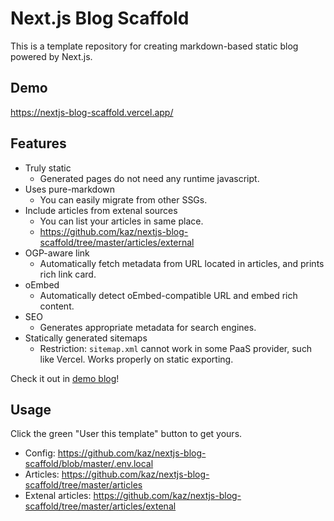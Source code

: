 # Next.js Blog Scaffold

This is a template repository for creating markdown-based static blog powered by Next.js.

## Demo

https://nextjs-blog-scaffold.vercel.app/

## Features

- Truly static
	- Generated pages do not need any runtime javascript.
- Uses pure-markdown
	- You can easily migrate from other SSGs.
- Include articles from extenal sources
	- You can list your articles in same place.
	- https://github.com/kaz/nextjs-blog-scaffold/tree/master/articles/external
- OGP-aware link
	- Automatically fetch metadata from URL located in articles, and prints rich link card.
- oEmbed
	- Automatically detect oEmbed-compatible URL and embed rich content.
- SEO
	- Generates appropriate metadata for search engines.
- Statically generated sitemaps
	- Restriction: `sitemap.xml` cannot work in some PaaS provider, such like Vercel. Works properly on static exporting.

Check it out in [demo blog](https://nextjs-blog-scaffold.vercel.app/)!

## Usage

Click the green "User this template" button to get yours.

- Config: https://github.com/kaz/nextjs-blog-scaffold/blob/master/.env.local
- Articles: https://github.com/kaz/nextjs-blog-scaffold/tree/master/articles
- Extenal articles: https://github.com/kaz/nextjs-blog-scaffold/tree/master/articles/extenal
